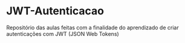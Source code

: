 # JWT-Autenticacao
Repositório das aulas feitas com a finalidade do aprendizado de criar autenticações com JWT (JSON Web Tokens)

